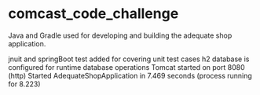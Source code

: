 # comcast_code_challenge

Java and Gradle used for developing and building the adequate shop application.

jnuit and springBoot test added for covering unit test cases
h2 database is configured for runtime database operations
Tomcat started on port 8080 (http) 
Started AdequateShopApplication in 7.469 seconds (process running for 8.223)

